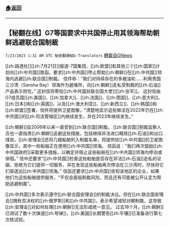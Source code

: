 ###  [:house:返回](README.md)
---


## 【秘翻在线】G7等国要求中共国停止用其领海帮助朝鲜逃避联合国制裁
`7/23/2023 1:31 AM UTC 秘密翻譯組G-Translators` [轉載自GNews](https://gnews.org/articles/1480708)

[[zh:路透社]][[zh:7月21日]]报道-7国集团、[[zh:欧盟]]和其他三个[[zh:国家]]计划向[[zh:中共国]]致函，要求[[zh:中共国]]停止帮助[[zh:朝鲜]]在[[zh:中共国]]领海内逃避[[zh:联合国]]制裁。
信件称：“我们对持续存在的多艘油轮......利用贵国三沙湾（Sansha Bay）领海作为避难所，向[[zh:朝鲜]]走私受制裁的[[zh:石油]]产品表示担忧。”
这封信将寄给[[zh:中共国驻联合国大使]][[zh:张军]]。
这封信由G7成员国[[zh:美国]]、[[zh:加拿大]]、[[zh:法国]]、[[zh:德国]]、[[zh:意大利]]、[[zh:日本]]和[[zh:英国]]，以及[[zh:澳大利亚]]、[[zh:新西兰]]、[[zh:韩国]]和[[zh:欧盟]]签署，信件将提供卫星图像，“清楚地显示这些做法在2022年仍在[[zh:中共国]]的[[zh:司法管辖区]]内继续发生，并在2023年继续发生。”

[[zh:朝鲜]]自2006年以来一直受到[[zh:联合国]]制裁。
[[zh:联合国]]制裁监察人员也一直指责[[zh:朝鲜]]逃避这些措施，包括继续非法进口精炼[[zh:石油]]和出口煤炭。[[zh:安理会]]还将几艘船舶列入制裁名单。将提供给[[zh:中共国]]的卫星图像显示，其中一些船舶正在使用[[zh:中共国]]领海。
信函说："我们再次鼓励[[zh:中共国政府]]采取更多措施，以确定并阻止这些船舶在[[zh:中共国]]领海内停泊或徘徊。” 信中还要求“[[zh:中共国]]检查这些船舶是否存在非法[[zh:石油]]走私的证据，拒绝为它们提供一切服务，并在发现这些船舶再次停泊在三沙湾时，尽快将它们驱逐出[[zh:中共国]]领海。”
信函还要求[[zh:中共国]]告知该地区的企业，如果他们为这些船舶提供服务，“不仅会面临制裁风险，而且还有可能被公开认定为帮助逃避制裁”。

[[zh:中共国]]多次表示遵守[[zh:联合国安理会]]的制裁决议。但在[[zh:联合国安理会]]拥有否决权的[[zh:俄罗斯]]和[[zh:中共国]]，表示希望减轻对朝制裁，这导致[[zh:安理会]]对如何处理[[zh:朝鲜]]无法形成统一意见。
过去18个月，[[zh:朝鲜]]已测试了数十次弹道[[zh:导弹]]，[[zh:美国]]长期警告[[zh:平壤]]已准备进行第七次核试验。
